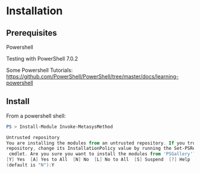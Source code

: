 # Installation

## Prerequisites

Powershell

Testing with PowerShell 7.0.2

Some Powershell Tutorials: https://github.com/PowerShell/PowerShell/tree/master/docs/learning-powershell


## Install

From a powershell shell:

```powershell
PS > Install-Module Invoke-MetasysMethod

Untrusted repository
You are installing the modules from an untrusted repository. If you trust this
repository, change its InstallationPolicy value by running the Set-PSRepository
 cmdlet. Are you sure you want to install the modules from 'PSGallery'?
[Y] Yes  [A] Yes to All  [N] No  [L] No to All  [S] Suspend  [?] Help
(default is "N"):Y
```